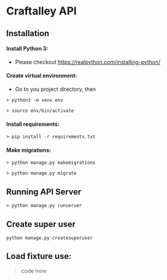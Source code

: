 # Craftalley API

## Installation
#### Install Python 3:
- Please checkout https://realpython.com/installing-python/

#### Create virtual environment:
- Go to you project directory, then
```shell
> python3 -m venv env
```
```shell
> source env/bin/activate
```

#### Install requirements:
```shell
> pip install -r requirements.txt
```

#### Make migrations:

```shell
> python manage.py makemigrations
```

```shell
> python manage.py migrate
```


## Running API Server
```shell
> python manage.py runserver
```

## Create super user
```shell
python manage.py createsuperuser
```

## Load fixture use:

> code here
